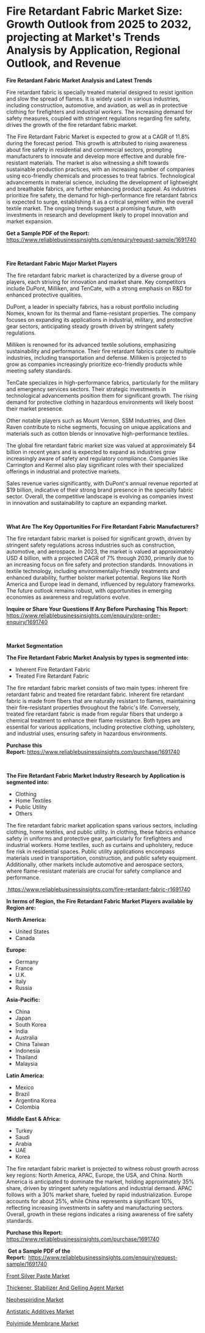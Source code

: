 <p><h1>Fire Retardant Fabric Market Size: Growth Outlook from 2025 to 2032, projecting at Market's Trends Analysis by Application, Regional Outlook, and Revenue</h1></p><p><strong>Fire Retardant Fabric Market Analysis and Latest Trends</strong></p>
<p><p>Fire retardant fabric is specially treated material designed to resist ignition and slow the spread of flames. It is widely used in various industries, including construction, automotive, and aviation, as well as in protective clothing for firefighters and industrial workers. The increasing demand for safety measures, coupled with stringent regulations regarding fire safety, drives the growth of the fire retardant fabric market.</p><p>The Fire Retardant Fabric Market is expected to grow at a CAGR of 11.8% during the forecast period. This growth is attributed to rising awareness about fire safety in residential and commercial sectors, prompting manufacturers to innovate and develop more effective and durable fire-resistant materials. The market is also witnessing a shift towards sustainable production practices, with an increasing number of companies using eco-friendly chemicals and processes to treat fabrics. Technological advancements in material science, including the development of lightweight and breathable fabrics, are further enhancing product appeal. As industries prioritize fire safety, the demand for high-performance fire retardant fabrics is expected to surge, establishing it as a critical segment within the overall textile market. The ongoing trends suggest a promising future, with investments in research and development likely to propel innovation and market expansion.</p></p>
<p><strong>Get a Sample PDF of the Report:&nbsp;</strong> <a href="https://www.reliablebusinessinsights.com/enquiry/request-sample/1691740?utm_campaign=117&utm_medium=2&utm_source=Github&utm_content=ia&utm_term=07012025&utm_id=fire-retardant-fabric">https://www.reliablebusinessinsights.com/enquiry/request-sample/1691740</a></p>
<p>&nbsp;</p>
<p><strong>Fire Retardant Fabric Major Market Players</strong></p>
<p><p>The fire retardant fabric market is characterized by a diverse group of players, each striving for innovation and market share. Key competitors include DuPont, Milliken, and TenCate, with a strong emphasis on R&D for enhanced protective qualities. </p><p>DuPont, a leader in specialty fabrics, has a robust portfolio including Nomex, known for its thermal and flame-resistant properties. The company focuses on expanding its applications in industrial, military, and protective gear sectors, anticipating steady growth driven by stringent safety regulations.</p><p>Milliken is renowned for its advanced textile solutions, emphasizing sustainability and performance. Their fire retardant fabrics cater to multiple industries, including transportation and defense. Milliken is projected to grow as companies increasingly prioritize eco-friendly products while meeting safety standards.</p><p>TenCate specializes in high-performance fabrics, particularly for the military and emergency services sectors. Their strategic investments in technological advancements position them for significant growth. The rising demand for protective clothing in hazardous environments will likely boost their market presence.</p><p>Other notable players such as Mount Vernon, SSM Industries, and Glen Raven contribute to niche segments, focusing on unique applications and materials such as cotton blends or innovative high-performance textiles. </p><p>The global fire retardant fabric market size was valued at approximately $4 billion in recent years and is expected to expand as industries grow increasingly aware of safety and regulatory compliance. Companies like Carrington and Kermel also play significant roles with their specialized offerings in industrial and protective markets. </p><p>Sales revenue varies significantly, with DuPont's annual revenue reported at $19 billion, indicative of their strong brand presence in the specialty fabric sector. Overall, the competitive landscape is evolving as companies invest in innovation and sustainability to capture an expanding market.</p></p>
<p>&nbsp;</p>
<p><strong>What Are The Key Opportunities For Fire Retardant Fabric Manufacturers?</strong></p>
<p><p>The fire retardant fabric market is poised for significant growth, driven by stringent safety regulations across industries such as construction, automotive, and aerospace. In 2023, the market is valued at approximately USD 4 billion, with a projected CAGR of 7% through 2030, primarily due to an increasing focus on fire safety and protection standards. Innovations in textile technology, including environmentally-friendly treatments and enhanced durability, further bolster market potential. Regions like North America and Europe lead in demand, influenced by regulatory frameworks. The future outlook remains robust, with opportunities in emerging economies as awareness and regulations evolve.</p></p>
<p><strong>Inquire or Share Your Questions If Any Before Purchasing This Report:</strong> <a href="https://www.reliablebusinessinsights.com/enquiry/pre-order-enquiry/1691740?utm_campaign=117&utm_medium=2&utm_source=Github&utm_content=ia&utm_term=07012025&utm_id=fire-retardant-fabric">https://www.reliablebusinessinsights.com/enquiry/pre-order-enquiry/1691740</a></p>
<p>&nbsp;</p>
<p><strong>Market Segmentation</strong></p>
<p><strong>The Fire Retardant Fabric Market Analysis by types is segmented into:</strong></p>
<p><ul><li>Inherent Fire Retardant Fabric</li><li>Treated Fire Retardant Fabric</li></ul></p>
<p><p>The fire retardant fabric market consists of two main types: inherent fire retardant fabric and treated fire retardant fabric. Inherent fire retardant fabric is made from fibers that are naturally resistant to flames, maintaining their fire-resistant properties throughout the fabric's life. Conversely, treated fire retardant fabric is made from regular fibers that undergo a chemical treatment to enhance their flame resistance. Both types are essential for various applications, including protective clothing, upholstery, and industrial uses, ensuring safety in hazardous environments.</p></p>
<p><strong>Purchase this Report:&nbsp;</strong><a href="https://www.reliablebusinessinsights.com/purchase/1691740?utm_campaign=117&utm_medium=2&utm_source=Github&utm_content=ia&utm_term=07012025&utm_id=fire-retardant-fabric">https://www.reliablebusinessinsights.com/purchase/1691740</a></p>
<p>&nbsp;</p>
<p><strong>The Fire Retardant Fabric Market Industry Research by Application is segmented into:</strong></p>
<p><ul><li>Clothing</li><li>Home Textiles</li><li>Public Utility</li><li>Others</li></ul></p>
<p><p>The fire retardant fabric market application spans various sectors, including clothing, home textiles, and public utility. In clothing, these fabrics enhance safety in uniforms and protective gear, particularly for firefighters and industrial workers. Home textiles, such as curtains and upholstery, reduce fire risk in residential spaces. Public utility applications encompass materials used in transportation, construction, and public safety equipment. Additionally, other markets include automotive and aerospace sectors, where flame-resistant materials are crucial for safety compliance and performance.</p></p>
<p><a href="https://www.reliablebusinessinsights.com/fire-retardant-fabric-r1691740?utm_campaign=117&utm_medium=2&utm_source=Github&utm_content=ia&utm_term=07012025&utm_id=fire-retardant-fabric">&nbsp;https://www.reliablebusinessinsights.com/fire-retardant-fabric-r1691740</a></p>
<p><strong>In terms of Region, the Fire Retardant Fabric Market Players available by Region are:</strong></p>
<p>
    <p> <strong> North America: </strong>
        <ul>
            <li>United States</li>
            <li>Canada</li>
        </ul>
        </p> 
    <p> <strong> Europe: </strong>
        <ul>
            <li>Germany</li>
            <li>France</li>
            <li>U.K.</li>
            <li>Italy</li>
            <li>Russia</li>
        </ul>
        </p> 
    <p> <strong> Asia-Pacific: </strong>
        <ul>
            <li>China</li>
            <li>Japan</li>
            <li>South Korea</li>
            <li>India</li>
            <li>Australia</li>
            <li>China Taiwan</li>
            <li>Indonesia</li>
            <li>Thailand</li>
            <li>Malaysia</li>
        </ul>
        </p> 
    <p> <strong> Latin America: </strong>
        <ul>
            <li>Mexico</li>
            <li>Brazil</li>
            <li>Argentina Korea</li>
            <li>Colombia</li>
        </ul>
        </p> 
    <p> <strong> Middle East & Africa: </strong>
        <ul>
            <li>Turkey</li>
            <li>Saudi</li>
            <li>Arabia</li>
            <li>UAE</li>
            <li>Korea</li>
        </ul>
    </p>
    </p>
<p><p>The fire retardant fabric market is projected to witness robust growth across key regions: North America, APAC, Europe, the USA, and China. North America is anticipated to dominate the market, holding approximately 35% share, driven by stringent safety regulations and industrial demand. APAC follows with a 30% market share, fueled by rapid industrialization. Europe accounts for about 25%, while China represents a significant 10%, reflecting increasing investments in safety and manufacturing sectors. Overall, growth in these regions indicates a rising awareness of fire safety standards.</p></p>
<p><strong>Purchase this Report: </strong><a href="https://www.reliablebusinessinsights.com/purchase/1691740?utm_campaign=117&utm_medium=2&utm_source=Github&utm_content=ia&utm_term=07012025&utm_id=fire-retardant-fabric">https://www.reliablebusinessinsights.com/purchase/1691740</a></p>
<p>&nbsp;<strong>Get a Sample PDF of the Report:&nbsp;&nbsp;</strong><a href="https://www.reliablebusinessinsights.com/enquiry/request-sample/1691740?utm_campaign=117&utm_medium=2&utm_source=Github&utm_content=ia&utm_term=07012025&utm_id=fire-retardant-fabric">https://www.reliablebusinessinsights.com/enquiry/request-sample/1691740</a></p>
<p><strong></strong></p>
<p><p><a href="https://github.com/lashaunm5st/Market-Research-Report-List-1/blob/main/front-silver-paste-market.md?utm_campaign=117&utm_medium=2&utm_source=Github&utm_content=ia&utm_term=07012025&utm_id=fire-retardant-fabric">Front Silver Paste Market</a></p><p><a href="https://github.com/kimberjam0i/Market-Research-Report-List-1/blob/main/thickener-stabilizer-and-gelling-agent-market.md?utm_campaign=117&utm_medium=2&utm_source=Github&utm_content=ia&utm_term=07012025&utm_id=fire-retardant-fabric">Thickener, Stabilizer And Gelling Agent Market</a></p><p><a href="https://github.com/ElviraLeka1962/Market-Research-Report-List-1/blob/main/neohespiridine-market.md?utm_campaign=117&utm_medium=2&utm_source=Github&utm_content=ia&utm_term=07012025&utm_id=fire-retardant-fabric">Neohespiridine Market</a></p><p><a href="https://github.com/osbornrdaflalo/Market-Research-Report-List-1/blob/main/antistatic-additives-market.md?utm_campaign=117&utm_medium=2&utm_source=Github&utm_content=ia&utm_term=07012025&utm_id=fire-retardant-fabric">Antistatic Additives Market</a></p><p><a href="https://github.com/darenph8er/Market-Research-Report-List-1/blob/main/polyimide-membrane-market.md?utm_campaign=117&utm_medium=2&utm_source=Github&utm_content=ia&utm_term=07012025&utm_id=fire-retardant-fabric">Polyimide Membrane Market</a></p></p>
